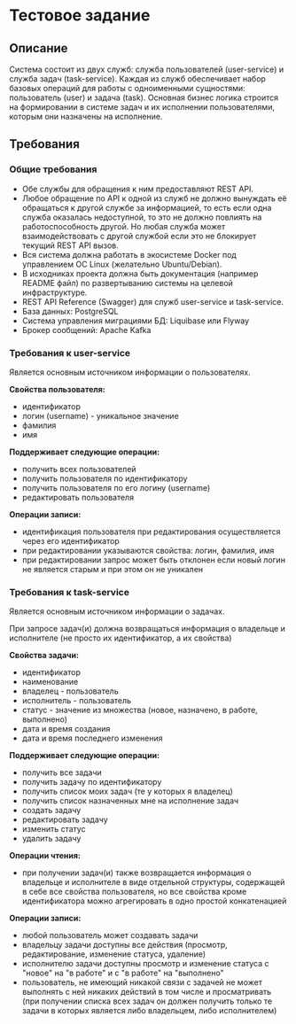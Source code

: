 # Тестовое задание

## Описание
Система состоит из двух служб: служба пользователей (user-service) и служба задач (task-service). Каждая из служб обеспечивает набор базовых операций для работы с одноименными сущностями: пользователь (user) и задача (task). Основная бизнес логика строится на формировании в системе задач и их исполнении пользователями, которым они назначены на исполнение.

## Требования

### Общие требования
- Обе службы для обращения к ним предоставляют REST API.
- Любое обращение по API к одной из служб не должно вынуждать её обращаться к другой службе за информацией, то есть если одна служба оказалась недоступной, то это не должно повлиять на работоспособность другой. Но любая служба может взаимодействовать с другой службой если это не блокирует текущий REST API вызов.
- Вся система должна работать в экосистеме Docker под управлением ОС Linux (желательно Ubuntu/Debian).
- В исходниках проекта должна быть документация (например README файл) по развертыванию системы на целевой инфраструктуре.
- REST API Reference (Swagger) для служб user-service и task-service.
- База данных: PostgreSQL
- Система управления миграциями БД: Liquibase или Flyway
- Брокер сообщений: Apache Kafka

### Требования к user-service
Является основным источником информации о пользователях.

**Свойства пользователя:**
- идентификатор
- логин (username) - уникальное значение
- фамилия
- имя

**Поддерживает следующие операции:**
- получить всех пользователей
- получить пользователя по идентификатору
- получить пользователя по его логину (username)
- редактировать пользователя 

**Операции записи:**
- идентификация пользователя при редактирования осуществляется через его идентификатор
- при редактировании указываются свойства: логин, фамилия, имя
- при редактировании запрос может быть отклонен если новый логин не является старым и при этом он не уникален

### Требования к task-service
Является основным источником информации о задачах.

При запросе задач(и) должна возвращаться информация о владельце и исполнителе (не просто их идентификатор, а их свойства)

**Свойства задачи:**
- идентификатор
- наименование
- владелец - пользователь
- исполнитель - пользователь
- статус - значение из множества (новое, назначено, в работе, выполнено)
- дата и время создания
- дата и время последнего изменения

**Поддерживает следующие операции:**
- получить все задачи
- получить задачу по идентификатору
- получить список моих задач (те у которых я владелец)
- получить список назначенных мне на исполнение задач
- создать задачу
- редактировать задачу
- изменить статус
- удалить задачу

**Операции чтения:**
- при получении задач(и) также возвращается информация о владельце и исполнителе в виде отдельной структуры, содержащей в себе все свойства пользователя, но все свойства кроме идентификатора можно агрегировать в одно простой конкатенацией

**Операции записи:**
- любой пользователь может создавать задачи
- владельцу задачи доступны все действия (просмотр, редактирование, изменение статуса, удаление)
- исполнителю задачи доступны просмотр и изменение статуса с "новое" на "в работе" и с "в работе" на "выполнено"
- пользователь, не имеющий никакой связи с задачей не может выполнять с ней никаких действий в том числе и просматривать (при получении списка всех задач он должен получить только те задачи в которых является либо владельцем, либо исполнителем)
